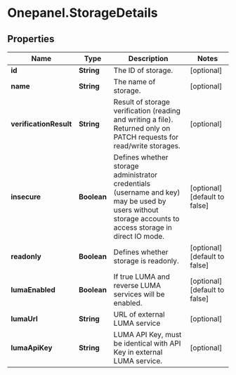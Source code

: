 # Onepanel.StorageDetails

## Properties
Name | Type | Description | Notes
------------ | ------------- | ------------- | -------------
**id** | **String** | The ID of storage. | [optional] 
**name** | **String** | The name of storage. | [optional] 
**verificationResult** | **String** | Result of storage verification (reading and writing a file). Returned only on PATCH requests for read/write storages. | [optional] 
**insecure** | **Boolean** | Defines whether storage administrator credentials (username and key) may be used by users without storage accounts to access storage in direct IO mode.  | [optional] [default to false]
**readonly** | **Boolean** | Defines whether storage is readonly. | [optional] [default to false]
**lumaEnabled** | **Boolean** | If true LUMA and reverse LUMA services will be enabled. | [optional] [default to false]
**lumaUrl** | **String** | URL of external LUMA service | [optional] 
**lumaApiKey** | **String** | LUMA API Key, must be identical with API Key in external LUMA service. | [optional] 


